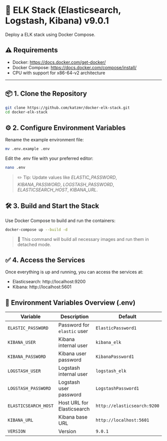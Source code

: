 # 🚀 ELK Stack (Elasticsearch, Logstash, Kibana) v9.0.1

Deploy a ELK stack using Docker Compose.

## ⚠️ Requirements

- Docker: https://docs.docker.com/get-docker/
- Docker Compose: https://docs.docker.com/compose/install/
- CPU with support for x86-64-v2 architecture

---
## 📦 1. Clone the Repository

```bash
git clone https://github.com/katzmr/docker-elk-stack.git
cd docker-elk-stack
```
## ⚙️ 2. Configure Environment Variables
Rename the example environment file:
```bash
mv .env.example .env
```
Edit the .env file with your preferred editor:
```bash
nano .env
```
> ✏️ Tip: Update values like _ELASTIC_PASSWORD_, _KIBANA_PASSWORD_, _LOGSTASH_PASSWORD_, _ELASTICSEARCH_HOST_, _KIBANA_URL_.

## 🛠️ 3. Build and Start the Stack
Use Docker Compose to build and run the containers:
```bash
docker-compose up --build -d
```
> 🐳 This command will build all necessary images and run them in detached mode.

## ✅ 4. Access the Services
Once everything is up and running, you can access the services at:

- Elasticsearch: http://localhost:9200
- Kibana: http://localhost:5601

## 🧩 Environment Variables Overview (.env)
| Variable             | Description                 | Default                     |
|----------------------|-----------------------------|-----------------------------|
| `ELASTIC_PASSWORD`   | Password for `elastic` user | `ElasticPassword1`          |
| `KIBANA_USER`        | Kibana internal user        | `kibana_elk`                |
| `KIBANA_PASSWORD`    | Kibana user password        | `KibanaPassword1`           |
| `LOGSTASH_USER`      | Logstash internal user      | `logstash_elk`              |
| `LOGSTASH_PASSWORD`  | Logstash user password      | `LogstashPassword1`         |
| `ELASTICSEARCH_HOST` | Host URL for Elasticsearch  | `http://elasticsearch:9200` |
| `KIBANA_URL`         | Kibana base URL             | `http://localhost:5601`     |
| `VERSION`            | Version                     | `9.0.1`                     |